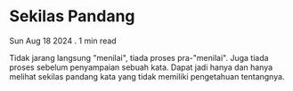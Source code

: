 # Sekilas Pandang

Sun Aug 18 2024 . 1 min read

Tidak jarang langsung "menilai", tiada proses pra-"menilai". Juga tiada proses sebelum penyampaian sebuah kata. Dapat jadi hanya dan hanya melihat sekilas pandang kata yang tidak memiliki pengetahuan tentangnya.
